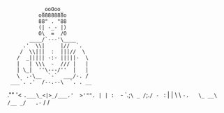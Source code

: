                _ooOoo_
              o8888888o
              88" . "88
              (| -_- |)
              O\  =  /O
           ____/`---'\____
         .'  \\|     |//  `.
        /  \\|||  :  |||//  \
       /  _||||| -:- |||||-  \
       |   | \\\  -  /// |   |
       | \_|  ''\---/''  |   |
       \  .-\__  `-`  ___/-. /
     ___`. .'  /--.--\  `. . __
  ."" '<  `.___\_<|>_/___.'  >'"".
 | | :  `- \`.;`\ _ /`;.`/ - ` : | |
 \  \ `-.   \_ __\ /__ _/   .-` /  /
